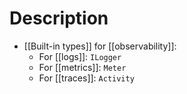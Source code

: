 # Description
- [[Built-in types]] for [[observability]]:
	- For [[logs]]: `ILogger`
	- For [[metrics]]: `Meter`
	- For [[traces]]: `Activity`